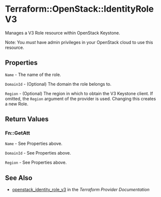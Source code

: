# Terraform::OpenStack::IdentityRoleV3

Manages a V3 Role resource within OpenStack Keystone.

Note: You _must_ have admin privileges in your OpenStack cloud to use
this resource.

## Properties

`Name` - The name of the role.

`DomainId` - (Optional) The domain the role belongs to.

`Region` - (Optional) The region in which to obtain the V3 Keystone client.
If omitted, the `Region` argument of the provider is used. Changing this
creates a new Role.


## Return Values

### Fn::GetAtt

`Name` - See Properties above.

`DomainId` - See Properties above.

`Region` - See Properties above.

## See Also

* [openstack_identity_role_v3](https://www.terraform.io/docs/providers/openstack/r/identity_role_v3.html) in the _Terraform Provider Documentation_